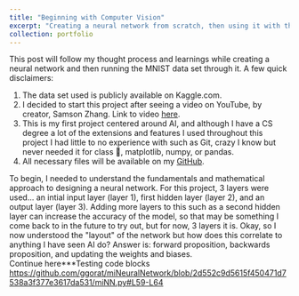 ```yaml
---
title: "Beginning with Computer Vision"
excerpt: "Creating a neural network from scratch, then using it with the MNIST data set to learn the basics of computer vision. <br/><img src='/images/MNIST.png'>"
collection: portfolio
---
```


This post will follow my thought process and learnings while creating a neural network and then running the MNIST data set through it. A few quick disclaimers: <br/>
1. The data set used is publicly available on Kaggle.com. <br/>
2. I decided to start this project after seeing a video on YouTube, by creator, Samson Zhang. Link to video [here](https://www.youtube.com/watch?v=w8yWXqWQYmU&list=LL&index=17&t=580s).<br/>
3. This is my first project centered around AI, and although I have a CS degree a lot of the extensions and features I used throughout this project I had little to no experience with such as Git, crazy I know but never needed it for class 🫠, matplotlib, numpy, or pandas.<br/>
4. All necessary files will be available on my [GitHub](https://github.com/ggorat/miNeuralNetwork).<br/>

To begin, I needed to understand the fundamentals and mathematical approach to designing a neural network. For this project, 3 layers were used... an intial input layer (layer 1), first hidden layer (layer 2), and an output layer (layer 3). Adding more layers to this such as a second hidden layer can increase the accuracy of the model, so that may be something I come back to in the future to try out, but for now, 3 layers it is. Okay, so I now understood the "layout" of the network but how does this correlate to anything I have seen AI do? Answer is: forward proposition, backwards proposition, and updating the weights and biases.<br/>
Continue here***Testing code blocks
https://github.com/ggorat/miNeuralNetwork/blob/2d552c9d5615f450471d7538a3f377e3617da531/miNN.py#L59-L64
